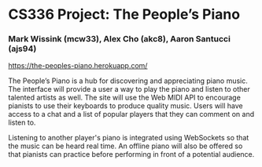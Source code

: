 # CS336 Project: The People’s Piano
### Mark Wissink (mcw33), Alex Cho (akc8), Aaron Santucci (ajs94)

https://the-peoples-piano.herokuapp.com/

The People’s Piano is a hub for discovering and appreciating piano music. The interface will provide a user a way to play the piano and listen to other talented artists as well. The site will use the Web MIDI API to encourage pianists to use their keyboards to produce quality music. Users will have access to a chat and a list of popular players that they can comment on and listen to.

Listening to another player's piano is integrated using WebSockets so that the music can be heard real time. An offline piano will also be offered so that pianists can practice before performing in front of a potential audience.
